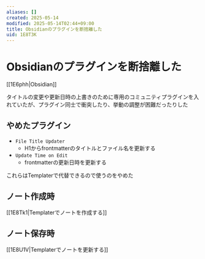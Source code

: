 ```yaml
---
aliases: []
created: 2025-05-14
modified: 2025-05-14T02:44+09:00
title: Obsidianのプラグインを断捨離した
uid: 1E8T3K
---
```


# Obsidianのプラグインを断捨離した

[[1E6phh|Obsidian]]

タイトルの変更や更新日時の上書きのために専用のコミュニティプラグインを入れていたが、プラグイン同士で衝突したり、挙動の調整が困難だったりした

## やめたプラグイン

- `File Title Updater`
    - H1からfrontmatterのタイトルとファイル名を更新する
- `Update Time on Edit`
    - frontmatterの更新日時を更新する

これらはTemplaterで代替できるので使うのをやめた

## ノート作成時

[[1E8Tk1|Templaterでノートを作成する]]

## ノート保存時

[[1E8U1V|Templaterでノートを更新する]]